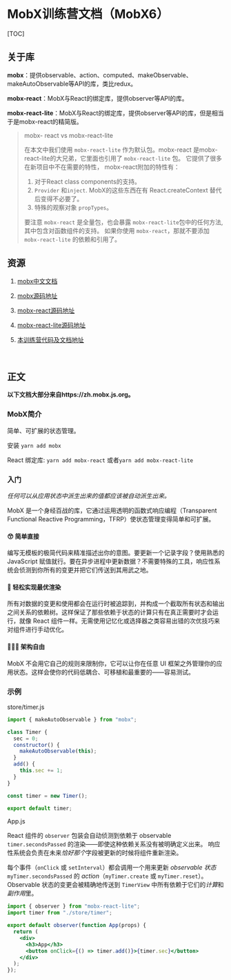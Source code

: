 # MobX训练营文档（MobX6）

[TOC]

## 关于库

**mobx**：提供observable、action、computed、makeObservable、makeAutoObservable等API的库，类比redux。

**mobx-react**：MobX与React的绑定库，提供observer等API的库。

**mobx-react-lite**：MobX与React的绑定库，提供observer等API的库，但是相当于是mobx-react的精简版。

> mobx- react vs mobx-react-lite
>
> 在本文中我们使用 `mobx-react-lite` 作为默认包。mobx-react 是mobx-react-lite的大兄弟，它里面也引用了 `mobx-react-lite` 包。 它提供了很多在新项目中不在需要的特性， mobx-react附加的特性有：
>
> 1. 对于React class components的支持。
> 2. `Provider` 和`inject`. MobX的这些东西在有 React.createContext 替代后变得不必要了。
> 3. 特殊的观察对象 `propTypes`。
>
> 要注意 `mobx-react` 是全量包，也会暴露 `mobx-react-lite`包中的任何方法,其中包含对函数组件的支持。 如果你使用 `mobx-react`，那就不要添加 `mobx-react-lite` 的依赖和引用了。



## 资源

1. [mobx中文文档](https://zh.mobx.js.org/README.html)

2. [mobx源码地址](https://github.com/mobxjs/mobx)

3. [mobx-react源码地址](https://github.com/mobxjs/mobx-react)

4. [mobx-react-lite源码地址](https://github.com/mobxjs/mobx-react-lite)

5. [本训练营代码及文档地址](https://github.com/bubucuo/mobx-2020)

   ​    

## 正文

**以下文档大部分来自https://zh.mobx.js.org。**



### MobX简介

简单、可扩展的状态管理。

安装 `yarn add mobx `

React 绑定库: `yarn add mobx-react` 或者`yarn add mobx-react-lite`



### 入门

*任何可以从应用状态中派生出来的值都应该被自动派生出来。*

MobX 是一个身经百战的库，它通过运用透明的函数式响应编程（Transparent Functional Reactive Programming，TFRP）使状态管理变得简单和可扩展。

#### 😙 简单直接

编写无模板的极简代码来精准描述出你的意图。要更新一个记录字段？使用熟悉的 JavaScript 赋值就行。要在异步进程中更新数据？不需要特殊的工具，响应性系统会侦测到你所有的变更并把它们传送到其用武之地。

#### 🚅 轻松实现最优渲染

所有对数据的变更和使用都会在运行时被追踪到，并构成一个截取所有状态和输出之间关系的依赖树。这样保证了那些依赖于状态的计算只有在真正需要时才会运行，就像 React 组件一样。无需使用记忆化或选择器之类容易出错的次优技巧来对组件进行手动优化。

#### 🤹🏻‍♂️ 架构自由

MobX 不会用它自己的规则来限制你，它可以让你在任意 UI 框架之外管理你的应用状态。这样会使你的代码低耦合、可移植和最重要的——容易测试。

### 示例

store/timer.js

```js
import { makeAutoObservable } from "mobx";

class Timer {
  sec = 0;
  constructor() {
    makeAutoObservable(this);
  }
  add() {
    this.sec += 1;
  }
}

const timer = new Timer();

export default timer;
```



App.js

React 组件的 `observer` 包装会自动侦测到依赖于 observable `timer.secondsPassed` 的渲染——即使这种依赖关系没有被明确定义出来。 响应性系统会负责在未来*恰好那个*字段被更新的时候将组件重新渲染。

每个事件（`onClick` 或 `setInterval`）都会调用一个用来更新 *observable 状态* `myTimer.secondsPassed` 的 *action*（`myTimer.create` 或 `myTimer.reset`）。Observable 状态的变更会被精确地传送到 `TimerView` 中所有依赖于它们的*计算*和*副作用*里。

```jsx
import { observer } from "mobx-react-lite";
import timer from "./store/timer";

export default observer(function App(props) {
  return (
    <div>
      <h3>App</h3>
      <button onClick={() => timer.add()}>{timer.sec}</button>
    </div>
  );
});
```



